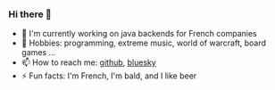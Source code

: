 ### Hi there 👋

- 🔭 I'm currently working on java backends for French companies
- 🌱 Hobbies: programming, extreme music, world of warcraft, board games ...
- 📫 How to reach me: [github](https://github.com/Harcyah), [bluesky](https://bsky.app/profile/harcyah.bsky.social)
- ⚡ Fun facts: I'm French, I'm bald, and I like beer
